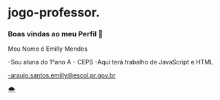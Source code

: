# jogo-professor.
### Boas vindas ao meu Perfil 🌸
Meu Nome é Emilly Mendes

-Sou aluna do 1°ano A - CEPS
-Aqui terá trabalho de JavaScript e HTML

-araujo.santos.emilly@escol.pr.gov.br


🌨️
